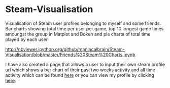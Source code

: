 # Steam-Visualisation

Visualisation of Steam user profiles belonging to myself and some friends. Bar charts showing total time per user per game, top 10 longest game times amoungst the group in Matplot and Bokeh and pie charts of total time played by each user.

http://nbviewer.ipython.org/github/maniacalbrain/Steam-Visualisation/blob/master/Friends%20Steam%20Charts.ipynb

I have also created a page that allows a user to input their own steam profile url which shows a bar chart of their past two weeks activity and all time activity which can be found <a href="http://www.anquantarbuile.com/steamidsubmit" target="_blank">here</a> or you can view my profile by clicking <a href="http://www.anquantarbuile.com/steamvis/76561198008481956" target="_blank">here</a>.
